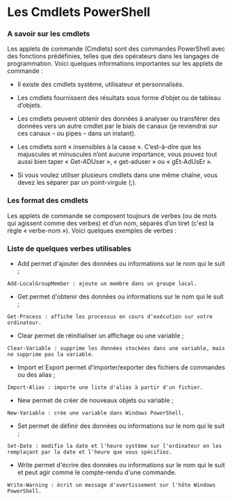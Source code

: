 # Les Cmdlets PowerShell 

### A savoir sur les cmdlets

Les applets de commande (Cmdlets) sont des commandes PowerShell avec des fonctions prédéfinies, telles que des opérateurs dans les langages de programmation. Voici quelques informations importantes sur les applets de commande : 

- Il existe des cmdlets système, utilisateur et personnalisés. 

- Les cmdlets fournissent des résultats sous forme d’objet ou de tableau d’objets. 

- Les cmdlets peuvent obtenir des données à analyser ou transférer des données vers un autre cmdlet par le biais de canaux (je reviendrai sur ces canaux – ou pipes – dans un instant). 

- Les cmdlets sont « insensibles à la casse ». C’est-à-dire que les majuscules et minuscules n’ont aucune importance, vous pouvez tout aussi bien taper « Get-ADUser », « get-aduser » ou « gEt-AdUsEr ». 

- Si vous voulez utiliser plusieurs cmdlets dans une même chaîne, vous devez les séparer par un point-virgule (;). 

### Les format des cmdlets 

 

Les applets de commande se composent toujours de verbes (ou de mots qui agissent comme des verbes) et d’un nom, séparés d’un tiret (c'est la règle « verbe-nom »). Voici quelques exemples de verbes : 

### Liste de quelques verbes utilisables 

- Add permet d'ajouter des données ou informations sur le nom qui le suit ;
```
Add-LocalGroupMember : ajoute un membre dans un groupe local.
```
- Get permet d'obtenir des données ou informations sur le nom qui le suit ; 
```
Get-Process : affiche les processus en cours d’exécution sur votre ordinateur.
```
- Clear permet de réinitialiser un affichage ou une variable ; 
```
Clear-Variable : supprime les données stockées dans une variable, mais ne supprime pas la variable.
```
- Import et Export permet d'importer/exporter des fichiers de commandes ou des alias ; 
```
Import-Alias : importe une liste d'alias à partir d'un fichier.
```
- New permet de créer de nouveaux objets ou variable ; 
```
New-Variable : crée une variable dans Windows PowerShell.
```
- Set permet de définir des données ou informations sur le nom qui le suit ; 
```
Set-Date : modifie la date et l'heure système sur l'ordinateur en les remplaçant par la date et l'heure que vous spécifiez.
```
- Write permet d'écrire des données ou informations sur le nom qui le suit et peut agir comme le compte-rendu d'une commande. 
```
Write-Warning : écrit un message d'avertissement sur l'hôte Windows PowerShell.
```
